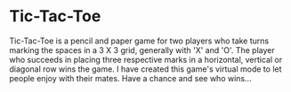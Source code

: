 # Tic-Tac-Toe

Tic-Tac-Toe is a pencil and paper game for two players who take turns marking the spaces in a 3 X 3 grid, generally with 'X' and 'O'. The player who succeeds in placing three respective marks in a horizontal, vertical or diagonal row wins the game. I have created this game's virtual mode to let people enjoy with their mates. Have a chance and see who wins...
